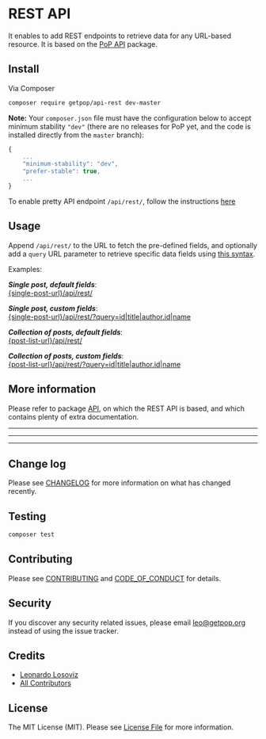 # REST API

<!--
[![Latest Version on Packagist][ico-version]][link-packagist]
[![Software License][ico-license]](LICENSE.md)
[![Build Status][ico-travis]][link-travis]
[![Coverage Status][ico-scrutinizer]][link-scrutinizer]
[![Quality Score][ico-code-quality]][link-code-quality]
[![Total Downloads][ico-downloads]][link-downloads]
-->

It enables to add REST endpoints to retrieve data for any URL-based resource. It is based on the [PoP API](https://github.com/getpop/api) package.

## Install

Via Composer

``` bash
composer require getpop/api-rest dev-master
```

**Note:** Your `composer.json` file must have the configuration below to accept minimum stability `"dev"` (there are no releases for PoP yet, and the code is installed directly from the `master` branch):

```javascript
{
    ...
    "minimum-stability": "dev",
    "prefer-stable": true,
    ...
}
```

To enable pretty API endpoint `/api/rest/`, follow the instructions [here](https://github.com/getpop/api#enable-pretty-permalinks)

<!--
Add the following code in the `.htaccess` file to enable API endpoint `/api/rest/`:

```apache
<IfModule mod_rewrite.c>
RewriteEngine On
RewriteBase /

# Rewrite from /some-url/api/rest/ to /some-url/?scheme=api&datastructure=rest
RewriteCond %{SCRIPT_FILENAME} !-d
RewriteCond %{SCRIPT_FILENAME} !-f
RewriteRule ^(.*)/api/rest/?$ /$1/?scheme=api&datastructure=rest [L,P,QSA]

# b. Homepage single endpoint (root)
# Rewrite from api/rest/ to /?scheme=api&datastructure=rest
RewriteCond %{SCRIPT_FILENAME} !-d
RewriteCond %{SCRIPT_FILENAME} !-f
RewriteRule ^api/rest/?$ /?scheme=api&datastructure=rest [L,P,QSA]
</IfModule>
```
-->

## Usage

Append `/api/rest/` to the URL to fetch the pre-defined fields, and optionally add a `query` URL parameter to retrieve specific data fields using [this syntax](https://github.com/getpop/field-query).

Examples:

_**Single post, default fields**_:<br/>
[{single-post-url}/api/rest/](https://nextapi.getpop.org/2013/01/11/markup-html-tags-and-formatting/api/rest/)

_**Single post, custom fields**_:<br/>
[{single-post-url}/api/rest/?query=id|title|author.id|name](https://nextapi.getpop.org/2013/01/11/markup-html-tags-and-formatting/api/rest/?query=id|title|author.id|name)

_**Collection of posts, default fields**_:<br/>
[{post-list-url}/api/rest/](https://nextapi.getpop.org/posts/api/rest/)

_**Collection of posts, custom fields**_:<br/>
[{post-list-url}/api/rest/?query=id|title|author.id|name](https://nextapi.getpop.org/posts/api/rest/?query=id|title|author.id|name)

## More information

Please refer to package [API](https://github.com/getpop/api), on which the REST API is based, and which contains plenty of extra documentation.

---
---
---

## Change log

Please see [CHANGELOG](CHANGELOG.md) for more information on what has changed recently.

## Testing

``` bash
composer test
```

## Contributing

Please see [CONTRIBUTING](CONTRIBUTING.md) and [CODE_OF_CONDUCT](CODE_OF_CONDUCT.md) for details.

## Security

If you discover any security related issues, please email leo@getpop.org instead of using the issue tracker.

## Credits

- [Leonardo Losoviz][link-author]
- [All Contributors][link-contributors]

## License

The MIT License (MIT). Please see [License File](LICENSE.md) for more information.

[ico-version]: https://img.shields.io/packagist/v/getpop/api-rest.svg?style=flat-square
[ico-license]: https://img.shields.io/badge/license-MIT-brightgreen.svg?style=flat-square
[ico-travis]: https://img.shields.io/travis/getpop/api-rest/master.svg?style=flat-square
[ico-scrutinizer]: https://img.shields.io/scrutinizer/coverage/g/getpop/api-rest.svg?style=flat-square
[ico-code-quality]: https://img.shields.io/scrutinizer/g/getpop/api-rest.svg?style=flat-square
[ico-downloads]: https://img.shields.io/packagist/dt/getpop/api-rest.svg?style=flat-square

[link-packagist]: https://packagist.org/packages/getpop/api-rest
[link-travis]: https://travis-ci.org/getpop/api-rest
[link-scrutinizer]: https://scrutinizer-ci.com/g/getpop/api-rest/code-structure
[link-code-quality]: https://scrutinizer-ci.com/g/getpop/api-rest
[link-downloads]: https://packagist.org/packages/getpop/api-rest
[link-author]: https://github.com/leoloso
[link-contributors]: ../../contributors
